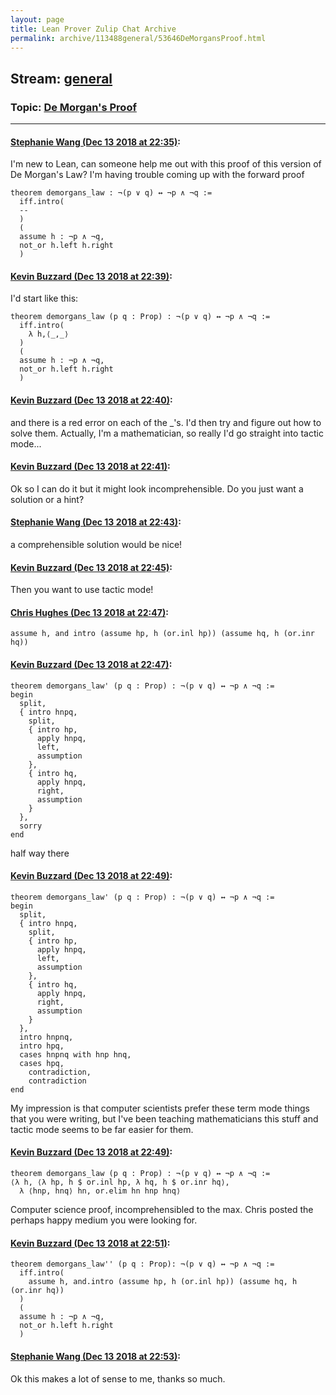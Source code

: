 ```yaml
---
layout: page
title: Lean Prover Zulip Chat Archive 
permalink: archive/113488general/53646DeMorgansProof.html
---
```


## Stream: [general](index.html)
### Topic: [De Morgan's Proof](53646DeMorgansProof.html)

---

#### [Stephanie Wang (Dec 13 2018 at 22:35)](https://leanprover.zulipchat.com/#narrow/stream/113488-general/topic/De%20Morgan%27s%20Proof/near/151734970):
I'm new to Lean, can someone help me out with this proof of this version of De Morgan's Law? I'm having trouble coming up with the forward proof
``` 
theorem demorgans_law : ¬(p ∨ q) ↔ ¬p ∧ ¬q := 
  iff.intro(
  -- 
  )
  (
  assume h : ¬p ∧ ¬q,
  not_or h.left h.right
  )
```

#### [Kevin Buzzard (Dec 13 2018 at 22:39)](https://leanprover.zulipchat.com/#narrow/stream/113488-general/topic/De%20Morgan%27s%20Proof/near/151735268):
I'd start like this:

```lean
theorem demorgans_law (p q : Prop) : ¬(p ∨ q) ↔ ¬p ∧ ¬q :=
  iff.intro(
    λ h,⟨_,_⟩
  )
  (
  assume h : ¬p ∧ ¬q,
  not_or h.left h.right
  )
```

#### [Kevin Buzzard (Dec 13 2018 at 22:40)](https://leanprover.zulipchat.com/#narrow/stream/113488-general/topic/De%20Morgan%27s%20Proof/near/151735351):
and there is a red error on each of the _'s. I'd then try and figure out how to solve them. Actually, I'm a mathematician, so really I'd go straight into tactic mode...

#### [Kevin Buzzard (Dec 13 2018 at 22:41)](https://leanprover.zulipchat.com/#narrow/stream/113488-general/topic/De%20Morgan%27s%20Proof/near/151735412):
Ok so I can do it but it might look incomprehensible. Do you just want a solution or a hint?

#### [Stephanie Wang (Dec 13 2018 at 22:43)](https://leanprover.zulipchat.com/#narrow/stream/113488-general/topic/De%20Morgan%27s%20Proof/near/151735550):
a comprehensible solution would be nice!

#### [Kevin Buzzard (Dec 13 2018 at 22:45)](https://leanprover.zulipchat.com/#narrow/stream/113488-general/topic/De%20Morgan%27s%20Proof/near/151735667):
Then you want to use tactic mode!

#### [Chris Hughes (Dec 13 2018 at 22:47)](https://leanprover.zulipchat.com/#narrow/stream/113488-general/topic/De%20Morgan%27s%20Proof/near/151735761):
`assume h, and intro (assume hp, h (or.inl hp)) (assume hq, h (or.inr hq))`

#### [Kevin Buzzard (Dec 13 2018 at 22:47)](https://leanprover.zulipchat.com/#narrow/stream/113488-general/topic/De%20Morgan%27s%20Proof/near/151735780):
```lean
theorem demorgans_law' (p q : Prop) : ¬(p ∨ q) ↔ ¬p ∧ ¬q :=
begin
  split,
  { intro hnpq,
    split,
    { intro hp,
      apply hnpq,
      left,
      assumption
    },
    { intro hq,
      apply hnpq,
      right,
      assumption
    }
  },
  sorry
end
```
half way there

#### [Kevin Buzzard (Dec 13 2018 at 22:49)](https://leanprover.zulipchat.com/#narrow/stream/113488-general/topic/De%20Morgan%27s%20Proof/near/151735899):
```lean
theorem demorgans_law' (p q : Prop) : ¬(p ∨ q) ↔ ¬p ∧ ¬q :=
begin
  split,
  { intro hnpq,
    split,
    { intro hp,
      apply hnpq,
      left,
      assumption
    },
    { intro hq,
      apply hnpq,
      right,
      assumption
    }
  },
  intro hnpnq,
  intro hpq,
  cases hnpnq with hnp hnq,
  cases hpq,
    contradiction,
    contradiction
end
```

My impression is that computer scientists prefer these term mode things that you were writing, but I've been teaching mathematicians this stuff and tactic mode seems to be far easier for them.

#### [Kevin Buzzard (Dec 13 2018 at 22:49)](https://leanprover.zulipchat.com/#narrow/stream/113488-general/topic/De%20Morgan%27s%20Proof/near/151735933):
```lean
theorem demorgans_law (p q : Prop) : ¬(p ∨ q) ↔ ¬p ∧ ¬q :=
⟨λ h, ⟨λ hp, h $ or.inl hp, λ hq, h $ or.inr hq⟩,
  λ ⟨hnp, hnq⟩ hn, or.elim hn hnp hnq⟩
```
Computer science proof, incomprehensibled to the max. Chris posted the perhaps happy medium you were looking for.

#### [Kevin Buzzard (Dec 13 2018 at 22:51)](https://leanprover.zulipchat.com/#narrow/stream/113488-general/topic/De%20Morgan%27s%20Proof/near/151736068):
```lean
theorem demorgans_law'' (p q : Prop): ¬(p ∨ q) ↔ ¬p ∧ ¬q :=
  iff.intro(
    assume h, and.intro (assume hp, h (or.inl hp)) (assume hq, h (or.inr hq))
  )
  (
  assume h : ¬p ∧ ¬q,
  not_or h.left h.right
  )
```

#### [Stephanie Wang (Dec 13 2018 at 22:53)](https://leanprover.zulipchat.com/#narrow/stream/113488-general/topic/De%20Morgan%27s%20Proof/near/151736196):
Ok this makes a lot of sense to me, thanks so much.

